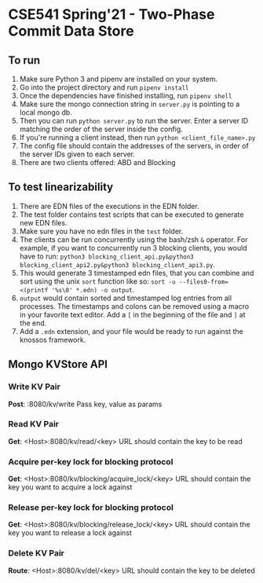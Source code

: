 # CSE541 Spring'21 - Two-Phase Commit Data Store

## To run
1. Make sure Python 3 and pipenv are installed on your system.
2. Go into the project directory and run `pipenv install`
3. Once the dependencies have finished installing, run `pipenv shell`
4. Make sure the mongo connection string in `server.py` is pointing to a local mongo db.
5. Then you can run `python server.py` to run the server. Enter a server ID matching the order of the server inside the config.
6. If you're running a client instead, then run `python <client_file_name>.py`
7. The config file should contain the addresses of the servers, in order of the server IDs given to each server.
8. There are two clients offered: ABD and Blocking

## To test linearizability
1. There are EDN files of the executions in the EDN folder.
2. The test folder contains test scripts that can be executed to generate new EDN files.
3. Make sure you have no edn files in the `test` folder.
3. The clients can be run concurrently using the bash/zsh `&` operator. For example, if you want to concurrently run 3 blocking clients, you would have to run: `python3 blocking_client_api.py&python3 blocking_client_api2.py&python3 blocking_client_api3.py`.
4. This would generate 3 timestamped edn files, that you can combine and sort using the unix `sort` function like so: `sort -u --files0-from=<(printf '%s\0' *.edn) -o output`.
5. `output` would contain sorted and timestamped log entries from all processes. The timestamps and colons can be removed using a macro in your favorite text editor. Add a `[` in the beginning of the file and `]` at the end.
6. Add a `.edn` extension, and your file would be ready to run against the knossos framework.

## Mongo KVStore API
### Write KV Pair
**Post**: <Host>:8080/kv/write
Pass key, value as params

### Read KV Pair
**Get**: \<Host>:8080/kv/read/\<key>
URL should contain the key to be read

### Acquire per-key lock for blocking protocol
**Get**: \<Host>:8080/kv/blocking/acquire_lock/\<key>
URL should contain the key you want to acquire a lock against

### Release per-key lock for blocking protocol
**Get**: \<Host>:8080/kv/blocking/release_lock/\<key>
URL should contain the key you want to release a lock against

### Delete KV Pair
**Route**: \<Host>:8080/kv/del/\<key>
URL should contain the key to be deleted




